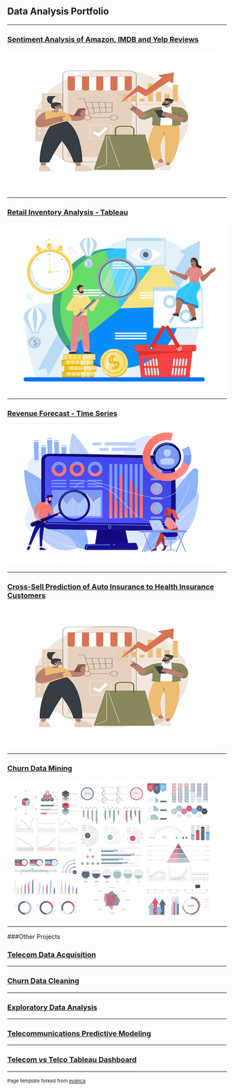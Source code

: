 ## Data Analysis Portfolio


---
### [Sentiment Analysis of Amazon, IMDB and Yelp Reviews](https://github.com/zibba101/SentimentAnalysis_NN_NLP)

<img src="images/Sandy_Bus.jpg?raw=true"/>

---

### [Retail Inventory Analysis - Tableau](shorturl.at/iswK2)

<img src="images/contextualad_4.jpg?raw=true"/>

---

### [Revenue Forecast - Time Series](https://github.com/zibba101/Revenue_Forecast_TimeSeries)

<img src="images/20945567.jpg?raw=true"/>

---

### [Cross-Sell Prediction of Auto Insurance to Health Insurance Customers](https://github.com/zibba101/Cross-Sell-Prediction-Health-Auto-Insurance)

<img src="images/Sandy_Bus.jpg?raw=true"/>

---
### [Churn Data Mining](https://github.com/zibba101/Churn_Data_Mining)

<img src="images/dummy_thumbnail.jpg?raw=true"/>

---

###Other Projects

### [Telecom Data Acquisition](https://github.com/zibba101/Data_Acquisition)


---
### [Churn Data Cleaning](https://github.com/zibba101/Churn_Data_Cleaning)


---
### [Exploratory Data Analysis](https://github.com/zibba101/Churn_Exploratory_Analysis)


---
### [Telecommunications Predictive Modeling](https://github.com/zibba101/Telecom_Predictive_Modeling)


---

### [Telecom vs Telco Tableau Dashboard](https://public.tableau.com/app/profile/andraine.wallace/viz/D210Book2/Analysis)


---
<p style="font-size:11px">Page template forked from <a href="https://github.com/evanca/quick-portfolio">evanca</a></p>
<!-- Remove above link if you don't want to attibute -->
